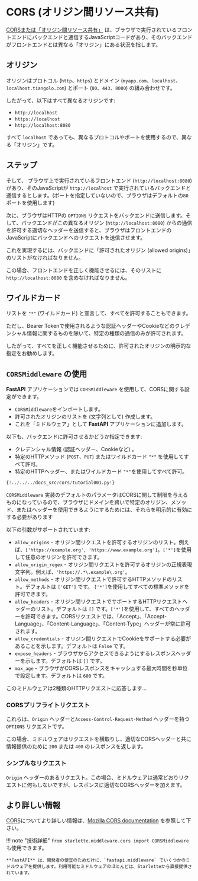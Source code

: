 # CORS (オリジン間リソース共有)

<a href="https://developer.mozilla.org/en-US/docs/Web/HTTP/CORS" class="external-link" target="_blank">CORSまたは「オリジン間リソース共有」</a> は、ブラウザで実行されているフロントエンドにバックエンドと通信するJavaScriptコードがあり、そのバックエンドがフロントエンドとは異なる「オリジン」にある状況を指します。

## オリジン

オリジンはプロトコル (`http`、`https`) とドメイン (`myapp.com`、`localhost`、`localhost.tiangolo.com`) とポート (`80`、`443`、`8080`) の組み合わせです。

したがって、以下はすべて異なるオリジンです:

* `http://localhost`
* `https://localhost`
* `http://localhost:8080`

すべて `localhost` であっても、異なるプロトコルやポートを使用するので、異なる「オリジン」です。

## ステップ

そして、 ブラウザ上で実行されているフロントエンド (`http://localhost:8080`) があり、そのJavaScriptが `http://localhost` で実行されているバックエンドと通信するとします。(ポートを指定していないので、ブラウザはデフォルトの`80`ポートを使用します)

次に、ブラウザはHTTPの `OPTIONS` リクエストをバックエンドに送信します。そして、バックエンドがこの異なるオリジン (`http://localhost:8080`) からの通信を許可する適切なヘッダーを送信すると、ブラウザはフロントエンドのJavaScriptにバックエンドへのリクエストを送信させます。

これを実現するには、バックエンドに「許可されたオリジン (allowed origins)」のリストがなければなりません。

この場合、フロントエンドを正しく機能させるには、そのリストに `http://localhost:8080` を含めなければなりません。

## ワイルドカード

リストを `"*"` (ワイルドカード) と宣言して、すべてを許可することもできます。

ただし、Bearer Tokenで使用されるような認証ヘッダーやCookieなどのクレデンシャル情報に関するものを除いて、特定の種類の通信のみが許可されます。

したがって、すべてを正しく機能させるために、許可されたオリジンの明示的な指定をお勧めします。

## `CORSMiddleware` の使用

**FastAPI** アプリケーションでは `CORSMiddleware` を使用して、CORSに関する設定ができます。

* `CORSMiddleware`をインポートします。
* 許可されたオリジンのリストを (文字列として) 作成します。
* これを「ミドルウェア」として **FastAPI** アプリケーションに追加します。

以下も、バックエンドに許可させるかどうか指定できます:

* クレデンシャル情報 (認証ヘッダー、Cookieなど) 。
* 特定のHTTPメソッド (`POST`、`PUT`) またはワイルドカード `"*"` を使用してすべて許可。
* 特定のHTTPヘッダー、またはワイルドカード `"*"`を使用してすべて許可。

```Python hl_lines="2  6-11  13-19"
{!../../../docs_src/cors/tutorial001.py!}
```

`CORSMiddleware` 実装のデフォルトのパラメータはCORSに関して制限を与えるものになっているので、ブラウザにドメインを跨いで特定のオリジン、メソッド、またはヘッダーを使用できるようにするためには、それらを明示的に有効にする必要があります

以下の引数がサポートされています:

* `allow_origins` - オリジン間リクエストを許可するオリジンのリスト。例えば、`['https://example.org', 'https://www.example.org']`。`['*']`を使用して任意のオリジンを許可できます。
* `allow_origin_regex` - オリジン間リクエストを許可するオリジンの正規表現文字列。例えば、`'https://.*\.example\.org'`。
* `allow_methods` - オリジン間リクエストで許可するHTTPメソッドのリスト。デフォルトは `['GET']` です。 `['*']`を使用してすべての標準メソッドを許可できます。
* `allow_headers` - オリジン間リクエストでサポートするHTTPリクエストヘッダーのリスト。デフォルトは `[]` です。`['*']`を使用して、すべてのヘッダーを許可できます。CORSリクエストでは、「Accept」、「Accept-Language」、「Content-Language」、「Content-Type」ヘッダーが常に許可されます。
* `allow_credentials` - オリジン間リクエストでCookieをサポートする必要があることを示します。デフォルトは `False` です。
* `expose_headers` - ブラウザからアクセスできるようにするレスポンスヘッダーを示します。デフォルトは `[]` です。
* `max_age` - ブラウザがCORSレスポンスをキャッシュする最大時間を秒単位で設定します。デフォルトは `600` です。

このミドルウェアは2種類のHTTPリクエストに応答します...

### CORSプリフライトリクエスト

これらは、`Origin` ヘッダーと`Access-Control-Request-Method` ヘッダーを持つ `OPTIONS` リクエストです。

この場合、ミドルウェアはリクエストを横取りし、適切なCORSヘッダーと共に情報提供のために `200` または `400` のレスポンスを返します。

### シンプルなリクエスト

`Origin` ヘッダーのあるリクエスト。この場合、ミドルウェアは通常どおりリクエストに何もしないですが、レスポンスに適切なCORSヘッダーを加えます。

## より詳しい情報

<abbr title="Cross-Origin Resource Sharing (オリジン間リソース共有)">CORS</abbr>についてより詳しい情報は、<a href="https://developer.mozilla.org/en-US/docs/Web/HTTP/CORS" class="external-link" target="_blank">Mozilla CORS documentation</a> を参照して下さい。

!!! note "技術詳細"
    `from starlette.middleware.cors import CORSMiddleware` も使用できます。

    **FastAPI** は、開発者の便宜のためだけに、`fastapi.middleware` でいくつかのミドルウェアを提供します。利用可能なミドルウェアのほとんどは、Starletteから直接提供されています。
